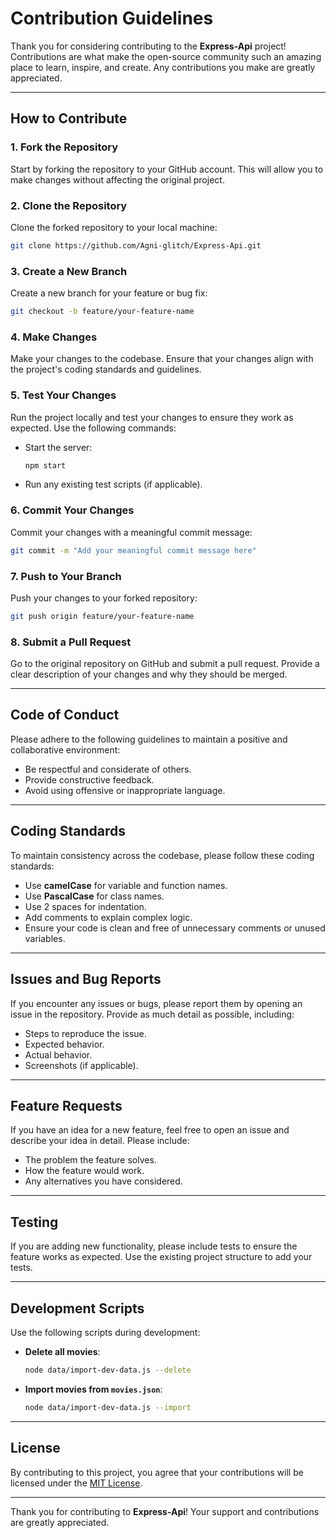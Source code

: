# Contribution Guidelines

Thank you for considering contributing to the **Express-Api** project! Contributions are what make the open-source community such an amazing place to learn, inspire, and create. Any contributions you make are greatly appreciated.

---

## How to Contribute

### 1. Fork the Repository
Start by forking the repository to your GitHub account. This will allow you to make changes without affecting the original project.

### 2. Clone the Repository
Clone the forked repository to your local machine:
```bash
git clone https://github.com/Agni-glitch/Express-Api.git
```

### 3. Create a New Branch
Create a new branch for your feature or bug fix:
```bash
git checkout -b feature/your-feature-name
```

### 4. Make Changes
Make your changes to the codebase. Ensure that your changes align with the project's coding standards and guidelines.

### 5. Test Your Changes
Run the project locally and test your changes to ensure they work as expected. Use the following commands:
- Start the server:
  ```bash
  npm start
  ```
- Run any existing test scripts (if applicable).

### 6. Commit Your Changes
Commit your changes with a meaningful commit message:
```bash
git commit -m "Add your meaningful commit message here"
```

### 7. Push to Your Branch
Push your changes to your forked repository:
```bash
git push origin feature/your-feature-name
```

### 8. Submit a Pull Request
Go to the original repository on GitHub and submit a pull request. Provide a clear description of your changes and why they should be merged.

---

## Code of Conduct
Please adhere to the following guidelines to maintain a positive and collaborative environment:
- Be respectful and considerate of others.
- Provide constructive feedback.
- Avoid using offensive or inappropriate language.

---

## Coding Standards
To maintain consistency across the codebase, please follow these coding standards:
- Use **camelCase** for variable and function names.
- Use **PascalCase** for class names.
- Use 2 spaces for indentation.
- Add comments to explain complex logic.
- Ensure your code is clean and free of unnecessary comments or unused variables.

---

## Issues and Bug Reports
If you encounter any issues or bugs, please report them by opening an issue in the repository. Provide as much detail as possible, including:
- Steps to reproduce the issue.
- Expected behavior.
- Actual behavior.
- Screenshots (if applicable).

---

## Feature Requests
If you have an idea for a new feature, feel free to open an issue and describe your idea in detail. Please include:
- The problem the feature solves.
- How the feature would work.
- Any alternatives you have considered.

---

## Testing
If you are adding new functionality, please include tests to ensure the feature works as expected. Use the existing project structure to add your tests.

---

## Development Scripts
Use the following scripts during development:
- **Delete all movies**:
  ```bash
  node data/import-dev-data.js --delete
  ```
- **Import movies from `movies.json`**:
  ```bash
  node data/import-dev-data.js --import
  ```

---

## License
By contributing to this project, you agree that your contributions will be licensed under the [MIT License](LICENSE).

---

Thank you for contributing to **Express-Api**! Your support and contributions are greatly appreciated.
